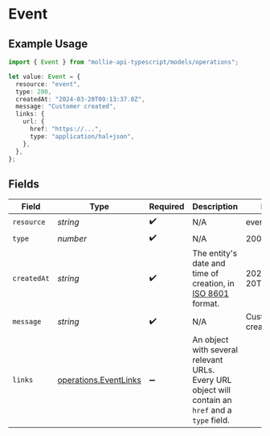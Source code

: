 # Event

## Example Usage

```typescript
import { Event } from "mollie-api-typescript/models/operations";

let value: Event = {
  resource: "event",
  type: 200,
  createdAt: "2024-03-20T09:13:37.0Z",
  message: "Customer created",
  links: {
    url: {
      href: "https://...",
      type: "application/hal+json",
    },
  },
};
```

## Fields

| Field                                                                                                 | Type                                                                                                  | Required                                                                                              | Description                                                                                           | Example                                                                                               |
| ----------------------------------------------------------------------------------------------------- | ----------------------------------------------------------------------------------------------------- | ----------------------------------------------------------------------------------------------------- | ----------------------------------------------------------------------------------------------------- | ----------------------------------------------------------------------------------------------------- |
| `resource`                                                                                            | *string*                                                                                              | :heavy_check_mark:                                                                                    | N/A                                                                                                   | event                                                                                                 |
| `type`                                                                                                | *number*                                                                                              | :heavy_check_mark:                                                                                    | N/A                                                                                                   | 200                                                                                                   |
| `createdAt`                                                                                           | *string*                                                                                              | :heavy_check_mark:                                                                                    | The entity's date and time of creation, in [ISO 8601](https://en.wikipedia.org/wiki/ISO_8601) format. | 2024-03-20T09:13:37.0Z                                                                                |
| `message`                                                                                             | *string*                                                                                              | :heavy_check_mark:                                                                                    | N/A                                                                                                   | Customer created                                                                                      |
| `links`                                                                                               | [operations.EventLinks](../../models/operations/eventlinks.md)                                        | :heavy_minus_sign:                                                                                    | An object with several relevant URLs. Every URL object will contain an `href` and a `type` field.     |                                                                                                       |